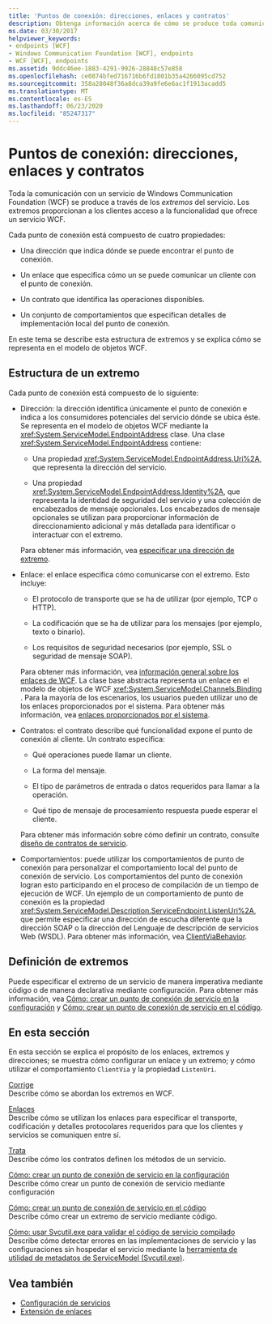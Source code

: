 ```yaml
---
title: 'Puntos de conexión: direcciones, enlaces y contratos'
description: Obtenga información acerca de cómo se produce toda comunicación con un servicio WCF a través de los puntos de conexión de servicio, que proporcionan a los clientes acceso a la funcionalidad que ofrece el servicio.
ms.date: 03/30/2017
helpviewer_keywords:
- endpoints [WCF]
- Windows Communication Foundation [WCF], endpoints
- WCF [WCF], endpoints
ms.assetid: 9ddc46ee-1883-4291-9926-28848c57e858
ms.openlocfilehash: ce0874bfed716716b6fd1801b35a4266095cd752
ms.sourcegitcommit: 358a28048f36a8dca39a9fe6e6ac1f1913acadd5
ms.translationtype: MT
ms.contentlocale: es-ES
ms.lasthandoff: 06/23/2020
ms.locfileid: "85247317"
---
```

# <a name="endpoints-addresses-bindings-and-contracts"></a>Puntos de conexión: direcciones, enlaces y contratos

Toda la comunicación con un servicio de Windows Communication Foundation (WCF) se produce a través de los *extremos* del servicio. Los extremos proporcionan a los clientes acceso a la funcionalidad que ofrece un servicio WCF.

Cada punto de conexión está compuesto de cuatro propiedades:

- Una dirección que indica dónde se puede encontrar el punto de conexión.

- Un enlace que especifica cómo un se puede comunicar un cliente con el punto de conexión.

- Un contrato que identifica las operaciones disponibles.

- Un conjunto de comportamientos que especifican detalles de implementación local del punto de conexión.

En este tema se describe esta estructura de extremos y se explica cómo se representa en el modelo de objetos WCF.

## <a name="the-structure-of-an-endpoint"></a>Estructura de un extremo

Cada punto de conexión está compuesto de lo siguiente:

- Dirección: la dirección identifica únicamente el punto de conexión e indica a los consumidores potenciales del servicio dónde se ubica éste. Se representa en el modelo de objetos WCF mediante la <xref:System.ServiceModel.EndpointAddress> clase. Una clase <xref:System.ServiceModel.EndpointAddress> contiene:

  - Una propiedad <xref:System.ServiceModel.EndpointAddress.Uri%2A>, que representa la dirección del servicio.

  - Una propiedad <xref:System.ServiceModel.EndpointAddress.Identity%2A>, que representa la identidad de seguridad del servicio y una colección de encabezados de mensaje opcionales. Los encabezados de mensaje opcionales se utilizan para proporcionar información de direccionamiento adicional y más detallada para identificar o interactuar con el extremo.

  Para obtener más información, vea [especificar una dirección de extremo](../specifying-an-endpoint-address.md).

- Enlace: el enlace especifica cómo comunicarse con el extremo. Esto incluye:

  - El protocolo de transporte que se ha de utilizar (por ejemplo, TCP o HTTP).

  - La codificación que se ha de utilizar para los mensajes (por ejemplo, texto o binario).

  - Los requisitos de seguridad necesarios (por ejemplo, SSL o seguridad de mensaje SOAP).

  Para obtener más información, vea [información general sobre los enlaces de WCF](../bindings-overview.md). La clase base abstracta representa un enlace en el modelo de objetos de WCF <xref:System.ServiceModel.Channels.Binding> . Para la mayoría de los escenarios, los usuarios pueden utilizar uno de los enlaces proporcionados por el sistema. Para obtener más información, vea [enlaces proporcionados por el sistema](../system-provided-bindings.md).

- Contratos: el contrato describe qué funcionalidad expone el punto de conexión al cliente. Un contrato especifica:

  - Qué operaciones puede llamar un cliente.

  - La forma del mensaje.

  - El tipo de parámetros de entrada o datos requeridos para llamar a la operación.

  - Qué tipo de mensaje de procesamiento respuesta puede esperar el cliente.

  Para obtener más información sobre cómo definir un contrato, consulte [diseño de contratos de servicio](../designing-service-contracts.md).

- Comportamientos: puede utilizar los comportamientos de punto de conexión para personalizar el comportamiento local del punto de conexión de servicio. Los comportamientos del punto de conexión logran esto participando en el proceso de compilación de un tiempo de ejecución de WCF. Un ejemplo de un comportamiento de punto de conexión es la propiedad <xref:System.ServiceModel.Description.ServiceEndpoint.ListenUri%2A>, que permite especificar una dirección de escucha diferente que la dirección SOAP o la dirección del Lenguaje de descripción de servicios Web (WSDL). Para obtener más información, vea [ClientViaBehavior](../diagnostics/wmi/clientviabehavior.md).

## <a name="defining-endpoints"></a>Definición de extremos

Puede especificar el extremo de un servicio de manera imperativa mediante código o de manera declarativa mediante configuración. Para obtener más información, vea [Cómo: crear un punto de conexión de servicio en la configuración](how-to-create-a-service-endpoint-in-configuration.md) y [Cómo: crear un punto de conexión de servicio en el código](how-to-create-a-service-endpoint-in-code.md).

## <a name="in-this-section"></a>En esta sección

En esta sección se explica el propósito de los enlaces, extremos y direcciones; se muestra cómo configurar un enlace y un extremo; y cómo utilizar el comportamiento `ClientVia` y la propiedad `ListenUri`.

[Corrige](endpoint-addresses.md)\
Describe cómo se abordan los extremos en WCF.

[Enlaces](bindings.md)\
Describe cómo se utilizan los enlaces para especificar el transporte, codificación y detalles protocolares requeridos para que los clientes y servicios se comuniquen entre sí.

[Trata](contracts.md)\
Describe cómo los contratos definen los métodos de un servicio.

[Cómo: crear un punto de conexión de servicio en la configuración](how-to-create-a-service-endpoint-in-configuration.md)\
Describe cómo crear un punto de conexión de servicio mediante configuración

[Cómo: crear un punto de conexión de servicio en el código](how-to-create-a-service-endpoint-in-code.md)\
Describe cómo crear un extremo de servicio mediante código.

[Cómo: usar Svcutil.exe para validar el código de servicio compilado](how-to-use-svcutil-exe-to-validate-compiled-service-code.md)\
Describe cómo detectar errores en las implementaciones de servicio y las configuraciones sin hospedar el servicio mediante la [herramienta de utilidad de metadatos de ServiceModel (Svcutil.exe)](../servicemodel-metadata-utility-tool-svcutil-exe.md).

## <a name="see-also"></a>Vea también

- [Configuración de servicios](../configuring-services.md)
- [Extensión de enlaces](../extending/extending-bindings.md)
